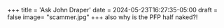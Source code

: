 +++
title = 'Ask John Draper'
date = 2024-05-23T16:27:35-05:00
draft = false
image= "scammer.jpg"
+++
also why is the PFP half naked?!